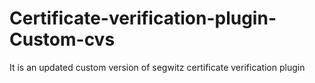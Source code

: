 # Certificate-verification-plugin-Custom-cvs
It is an updated custom version of segwitz certificate verification plugin
